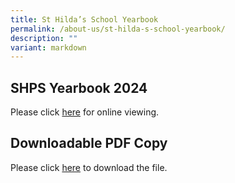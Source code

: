 ```yaml
---
title: St Hilda’s School Yearbook
permalink: /about-us/st-hilda-s-school-yearbook/
description: ""
variant: markdown
---
```

SHPS Yearbook 2024
--------------------------------

Please click 
[here](https://go.gov.sg/shps-yearbook)
for online viewing.

Downloadable PDF Copy
----------------------------------

Please click [here](https://forms.gle/Yh8aMyXBH4uDE5Wa8) to download the file.